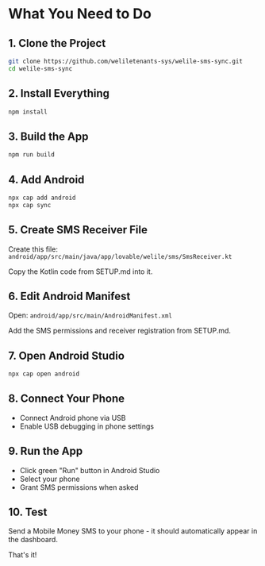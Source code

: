 # What You Need to Do

## 1. Clone the Project
```bash
git clone https://github.com/weliletenants-sys/welile-sms-sync.git
cd welile-sms-sync
```

## 2. Install Everything
```bash
npm install
```

## 3. Build the App
```bash
npm run build
```

## 4. Add Android
```bash
npx cap add android
npx cap sync
```

## 5. Create SMS Receiver File
Create this file: `android/app/src/main/java/app/lovable/welile/sms/SmsReceiver.kt`

Copy the Kotlin code from SETUP.md into it.

## 6. Edit Android Manifest
Open: `android/app/src/main/AndroidManifest.xml`

Add the SMS permissions and receiver registration from SETUP.md.

## 7. Open Android Studio
```bash
npx cap open android
```

## 8. Connect Your Phone
- Connect Android phone via USB
- Enable USB debugging in phone settings

## 9. Run the App
- Click green "Run" button in Android Studio
- Select your phone
- Grant SMS permissions when asked

## 10. Test
Send a Mobile Money SMS to your phone - it should automatically appear in the dashboard.

That's it!
